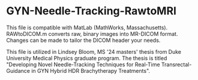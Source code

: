 # GYN-Needle-Tracking-RawtoMRI

This file is compatible with MatLab (MathWorks, Massachusetts). RAWtoDICOM.m converts raw, binary images into MR-DICOM format. Changes can be made to tailor the DICOM header your needs.

This file is utilized in Lindsey Bloom, MS '24 masters' thesis from Duke University Medical Physics graduate program. The thesis is titled "Developing Novel Needle-Tracking Techniques for Real-Time Transrectal-Guidance in GYN Hybrid HDR Brachytherapy Treatments".
